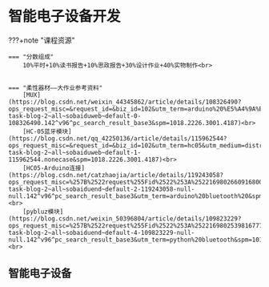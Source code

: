 # 智能电子设备开发

???+note "课程资源"


    === "分数组成"
        10%平时+10%读书报告+10%思政报告+30%设计作业+40%实物制作<br>


    === "柔性器材——大作业参考资料"
        [MUX](https://blog.csdn.net/weixin_44345862/article/details/108326490?ops_request_misc=&request_id=&biz_id=102&utm_term=arduino%20%E5%A4%9A%E8%B7%AF%E5%A4%8D%E7%94%A8%E4%BE%8B%E7%A8%8B&utm_medium=distribute.pc_search_result.none-task-blog-2~all~sobaiduweb~default-0-108326490.142^v96^pc_search_result_base3&spm=1018.2226.3001.4187)<br>
        [HC-05蓝牙模块](https://blog.csdn.net/qq_42250136/article/details/115962544?ops_request_misc=&request_id=&biz_id=102&utm_term=hc05&utm_medium=distribute.pc_search_result.none-task-blog-2~all~sobaiduweb~default-1-115962544.nonecase&spm=1018.2226.3001.4187)<br>
        [HC05-Arduino连接](https://blog.csdn.net/catzhaojia/article/details/119243058?ops_request_misc=%257B%2522request%255Fid%2522%253A%2522169802660916800186593395%2522%252C%2522scm%2522%253A%252220140713.130102334..%2522%257D&request_id=169802660916800186593395&biz_id=0&utm_medium=distribute.pc_search_result.none-task-blog-2~all~sobaiduend~default-2-119243058-null-null.142^v96^pc_search_result_base3&utm_term=arduino%20bluetooth%20&spm=1018.2226.3001.4187)<br>
        [pybluz模块](https://blog.csdn.net/weixin_50396804/article/details/109823229?ops_request_misc=%257B%2522request%255Fid%2522%253A%2522169802539816777224449711%2522%252C%2522scm%2522%253A%252220140713.130102334..%2522%257D&request_id=169802539816777224449711&biz_id=0&utm_medium=distribute.pc_search_result.none-task-blog-2~all~sobaiduend~default-4-109823229-null-null.142^v96^pc_search_result_base3&utm_term=python%20bluetooth&spm=1018.2226.3001.4187)<br>
## 智能电子设备


